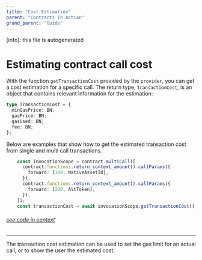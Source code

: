 ```yaml
---
title: "Cost Estimation"
parent: "Contracts In Action"
grand_parent: "Guide"
---
```


[info]: this file is autogenerated
# Estimating contract call cost

With the function `getTransactionCost` provided by the `provider`, you can get a cost estimation for a specific call. The return type, `TransactionCost`, is an object that contains relevant information for the estimation:

```typescript
type TransactionCost = {
  minGasPrice: BN;
  gasPrice: BN;
  gasUsed: BN;
  fee: BN;
};
```

Below are examples that show how to get the estimated transaction cost from single and multi call transactions.


```typescript
    const invocationScope = contract.multiCall([
      contract.functions.return_context_amount().callParams({
        forward: [100, NativeAssetId],
      }),
      contract.functions.return_context_amount().callParams({
        forward: [200, AltToken],
      }),
    ]);
    const transactionCost = await invocationScope.getTransactionCost();
```
###### [see code in context](https://github.com/FuelLabs/fuels-ts/blob/master/packages/fuel-gauge/src/contract.test.ts#L360-L370)

---


The transaction cost estimation can be used to set the gas limit for an actual call, or to show the user the estimated cost.

